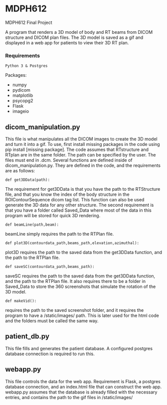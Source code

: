 # MDPH612
MDPH612 Final Project

A program that renders a 3D model of body and RT beams from DICOM structure and DICOM plan files. The 3D model is saved as a gif and displayed in a web app for patients to view their 3D RT plan.

### Requirements
`Python 3 & Postgres`

Packages: 
* numpy
* pydicom
* matplotlib
* psycopg2
* Flask
* imageio

## dicom_manipulation.py
This file is what manipulates all the DICOM images to create the 3D model and turn it into a gif.
To use, first install missing packages in the code using pip install [missing package].
The code assumes that RTstructure and RTplan are in the same folder. The path can be specified by the user. The files must end in .dcm.
Several functions are defined inside of dicom_manipulation.py. They are defined in the code, and the requirements are as follows:

```
def get3DData(path):
```
The requirement for get3DData is that you have the path to the RTStructure file, and that you know the index of the body structure in the ROIContourSequence dicom tag list. This function can also be used generate the 3D data for any other structure. The second requirement is that you have a folder called Saved_Data where most of the data in this program will be stored for quick 3D rendering.

```
def beamLine(path,beam):
```
beamLine simply requires the path to the RTPlan file.

```
def plot3D(contourdata_path,beams_path,elevation,azimuthal):
```
plot3D requires the path to the saved data from the get3DData function, and the path to the RTPlan file.

```
def saveSC(contourdata_path,beams_path):
```
saveSC requires the path to the saved data from the get3DData function, and the path to the RTPlan file. It also requires there to be a folder in Saved_Data to store the 360 screenshots that simulate the rotation of the 3D model.

```
def makeVid():
```
requires the path to the saved screenshot folder, and it requires the program to have a /static/images/ path. This is later used for the html code and the folders must be called the same way.

## patient_db.py

This file fills and generates the patient database.
A configured postgres database connection is required to run this.

## webapp.py

This file controls the data for the web app.
Requirement is Flask, a postgres database connection, and an index.html file that can construct the web app. webapp.py assumes that the database is already filled with the necessary entries, and contains the path to the gif files in /static/images/

